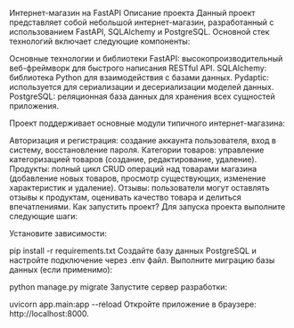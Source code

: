 Интернет-магазин на FastAPI
Описание проекта
Данный проект представляет собой небольшой интернет-магазин, разработанный с использованием FastAPI, SQLAlchemy и PostgreSQL. Основной стек технологий включает следующие компоненты:

Основные технологии и библиотеки
FastAPI: высокопроизводительный веб-фреймворк для быстрого написания RESTful API.
SQLAlchemy: библиотека Python для взаимодействия с базами данных.
Pydaptic: используется для сериализации и десериализации моделей данных.
PostgreSQL: реляционная база данных для хранения всех сущностей приложения.

Проект поддерживает основные модули типичного интернет-магазина:

Авторизация и регистрация: создание аккаунта пользователя, вход в систему, восстановление пароля.
Категории товаров: управление категоризацией товаров (создание, редактирование, удаление).
Продукты: полный цикл CRUD операций над товарами магазина (добавление новых товаров, просмотр существующих, изменение характеристик и удаление).
Отзывы: пользователи могут оставлять отзывы к продуктам, оценивать качество товара и делиться впечатлениями.
Как запустить проект?
Для запуска проекта выполните следующие шаги:

Установите зависимости:

pip install -r requirements.txt
Создайте базу данных PostgreSQL и настройте подключение через .env файл.
Выполните миграцию базы данных (если применимо):

python manage.py migrate
Запустите сервер разработки:

uvicorn app.main:app --reload
Откройте приложение в браузере: http://localhost:8000.
